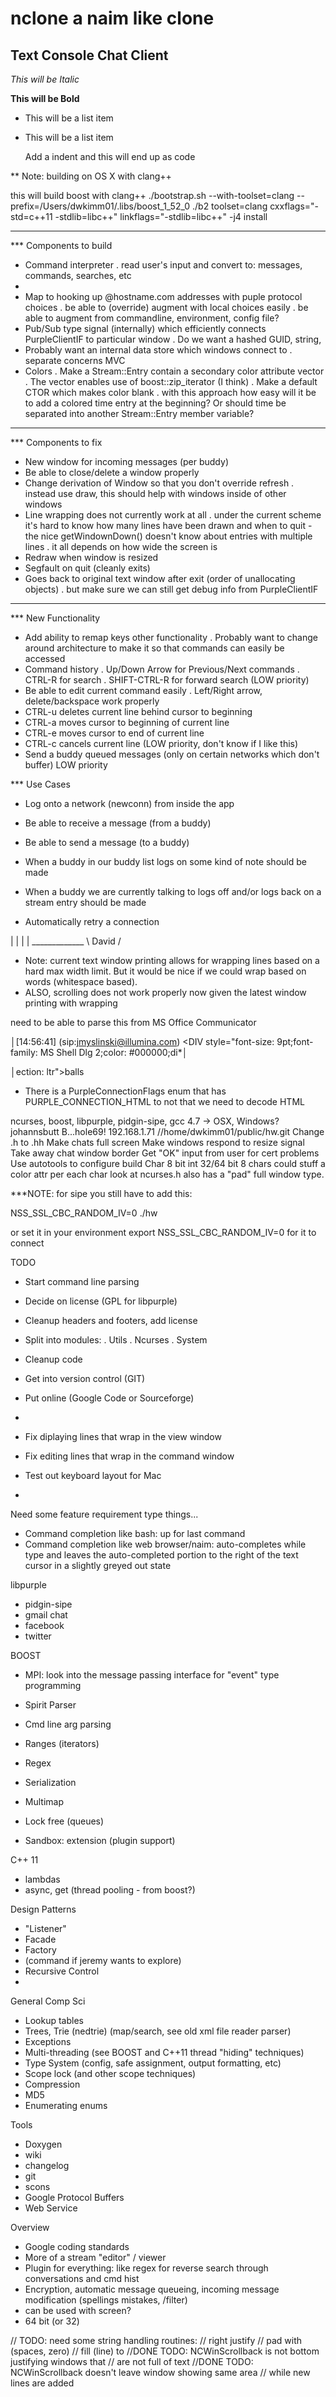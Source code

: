 nclone a naim like clone
==============

Text Console Chat Client
--------------

*This will be Italic*

**This will be Bold**

- This will be a list item
- This will be a list item

    Add a indent and this will end up as code




** Note: building on OS X with clang++

this will build boost with clang++
 ./bootstrap.sh --with-toolset=clang --prefix=/Users/dwkimm01/.libs/boost_1_52_0
 ./b2 toolset=clang cxxflags="-std=c++11 -stdlib=libc++" linkflags="-stdlib=libc++" -j4 install


*************************************************
*** Components to build
- Command interpreter
 . read user's input and convert to: messages, commands, searches, etc
- 
- Map to hooking up @hostname.com addresses with puple protocol choices
 . be able to (override) augment with local choices easily
 . be able to augment from commandline, environment, config file?
- Pub/Sub type signal (internally) which efficiently connects PurpleClientIF
 to particular window
 . Do we want a hashed GUID, string, 
- Probably want an internal data store which windows connect to
 . separate concerns MVC
- Colors
 . Make a Stream::Entry contain a secondary color attribute vector
 . The vector enables use of boost::zip_iterator (I think)
 . Make a default CTOR which makes color blank
 . with this approach how easy will it be to add a colored time entry at
 the beginning?  Or should time be separated into another Stream::Entry 
 member variable?


*************************************************
*** Components to fix

- New window for incoming messages (per buddy)
- Be able to close/delete a window properly
- Change derivation of Window so that you don't override refresh
 . instead use draw, this should help with windows inside of other windows
- Line wrapping does not currently work at all
 . under the current scheme it's hard to know how many lines have been
 drawn and when to quit - the nice getWindownDown() doesn't know about
 entries with multiple lines
 . it all depends on how wide the screen is
- Redraw when window is resized
- Segfault on quit (cleanly exits)
- Goes back to original text window after exit (order of unallocating objects)
 . but make sure we can still get debug info from PurpleClientIF


*************************************************
*** New Functionality

- Add ability to remap keys other functionality
 . Probably want to change around architecture to make it so that
 commands can easily be accessed
- Command history
 . Up/Down Arrow for Previous/Next commands
 . CTRL-R for search
 . SHIFT-CTRL-R for forward search (LOW priority)
- Be able to edit current command easily 
 . Left/Right arrow, delete/backspace work properly
- CTRL-u deletes current line behind cursor to beginning
- CTRL-a moves cursor to beginning of current line
- CTRL-e moves cursor to end of current line
- CTRL-c cancels current line (LOW priority, don't know if I like this)
- Send a buddy queued messages (only on certain networks which don't buffer) 
 LOW priority


*** Use Cases
- Log onto a network (newconn) from inside the app
- Be able to receive a message (from a buddy)
- Be able to send a message (to a buddy)

- When a buddy in our buddy list logs on some kind of note should be made
- When a buddy we are currently talking to logs off and/or logs back on a stream entry 
 should be made
- Automatically retry a connection






|
|
|
|        _____________
\ David / 


- Note: current text window printing allows for wrapping lines based on a hard
max width limit.  But it would be nice if we could wrap based on words (whitespace
based).  
- ALSO, scrolling does not work properly now given the latest window printing 
with wrapping


need to be able to parse this from MS Office Communicator

│[14:56:41] (sip:jmyslinski@illumina.com) <DIV style="font-size: 9pt;font-family: MS Shell Dlg 2;color: #000000;di*│

│ection: ltr">balls</DIV>   


- There is a PurpleConnectionFlags enum that has PURPLE_CONNECTION_HTML to not that we need to decode HTML


ncurses, boost, libpurple, pidgin-sipe, gcc 4.7 -> OSX, Windows?
 johannsbutt B...hole69!  192.168.1.71
 //home/dwkimm01/public/hw.git
  Change .h to .hh
  Make chats full screen
  Make windows respond to resize signal
  Take away chat window border
  Get "OK" input from user for cert problems
  Use autotools to configure build
  Char 8 bit
    int 32/64 bit 8 chars could stuff a color attr per each char
    look at ncurses.h also has a "pad" full window type.


***NOTE: for sipe you still have to add this:

NSS_SSL_CBC_RANDOM_IV=0 ./hw

or set it in your environment export NSS_SSL_CBC_RANDOM_IV=0
for it to connect



TODO
 - Start command line parsing 
 - Decide on license (GPL for libpurple)
 - Cleanup headers and footers, add license
 - Split into modules:
  . Utils
  . Ncurses
  . System
 - Cleanup code
 - Get into version control (GIT)
 - Put online (Google Code or Sourceforge)
 - 

 - Fix diplaying lines that wrap in the view window
 - Fix editing lines that wrap in the command window

 - Test out keyboard layout for Mac
 - 

Need some feature requirement type things...
 - Command completion like bash: up for last command
 - Command completion like web browser/naim: auto-completes while type and leaves the
 auto-completed portion to the right of the text cursor in a slightly greyed out state


libpurple
 - pidgin-sipe
 - gmail chat
 - facebook
 - twitter

BOOST
 - MPI: look into the message passing interface for "event" type programming

 - Spirit Parser
 - Cmd line arg parsing
 - Ranges (iterators)
 - Regex
 - Serialization
 - Multimap
 - Lock free (queues)
 - Sandbox: extension (plugin support)

C++ 11
 - lambdas
 - async, get (thread pooling - from boost?)

Design Patterns
 - "Listener"
 - Facade
 - Factory
 - (command if jeremy wants to explore)
 - Recursive Control 
 - 

General Comp Sci
 - Lookup tables
 - Trees, Trie (nedtrie) (map/search, see old xml file reader parser)
 - Exceptions
 - Multi-threading (see BOOST and C++11 thread "hiding" techniques)
 - Type System (config, safe assignment, output formatting, etc)
 - Scope lock (and other scope techniques)
 - Compression
 - MD5
 - Enumerating enums

Tools
 - Doxygen
 - wiki
 - changelog
 - git
 - scons
 - Google Protocol Buffers
 - Web Service

Overview
 - Google coding standards
 - More of a stream "editor" / viewer
 - Plugin for everything: like regex for reverse search through conversations and cmd hist
 - Encryption, automatic message queueing, incoming message modification (spellings mistakes, /filter)
 - can be used with screen?
 - 64 bit (or 32)

 
// TODO: need some string handling routines:
//   right justify
//   pad with (spaces, zero)
//   fill (line) to
//DONE TODO: NCWinScrollback is not bottom justifying windows that
//   are not full of text
//DONE TODO: NCWinScrollback doesn't leave window showing same area
//   while new lines are added
 
 
 

